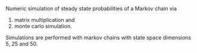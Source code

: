 Numeric simulation of steady state probabilities of a Markov chain via 

1) matrix multiplication and 
2) monte carlo simulation.

Simulations are performed with markov chains with state space dimensions 5, 25 and 50.
